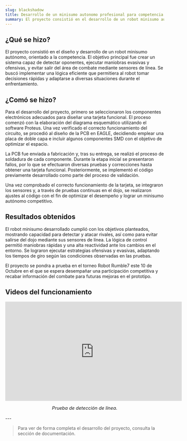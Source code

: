 ```yaml
---
slug: blackshadow
title: Desarrollo de un minisumo autonomo profesional para competencia
summary: El proyecto consistió en el desarrollo de un robot minisumo autónomo, capaz de participar en competencias de sumo robótico. El sistema integra sensores para la detección de rivales y límites del área de combate, junto con una lógica de control eficiente que permite ejecutar maniobras ofensivas y defensivas en tiempo real.
---
```


## ¿Qué se hizo?

El proyecto consistió en el diseño y desarrollo de un robot minisumo autónomo, orientado a la competencia. El objetivo principal fue crear un sistema capaz de detectar oponentes, ejecutar maniobras evasivas y ofensivas, y evitar salir del área de combate mediante sensores de línea. Se buscó implementar una lógica eficiente que permitiera al robot tomar decisiones rápidas y adaptarse a diversas situaciones durante el enfrentamiento.

## ¿Comó se hizo?

Para el desarrollo del proyecto, primero se seleccionaron los componentes electrónicos adecuados para diseñar una tarjeta funcional. El proceso comenzó con la elaboración del diagrama esquemático utilizando el software Proteus. Una vez verificado el correcto funcionamiento del circuito, se procedió al diseño de la PCB en EAGLE, decidiendo emplear una placa de doble capa e incluir algunos componentes SMD con el objetivo de optimizar el espacio.

La PCB fue enviada a fabricación y, tras su entrega, se realizó el proceso de soldadura de cada componente. Durante la etapa inicial se presentaron fallos, por lo que se efectuaron diversas pruebas y correcciones hasta obtener una tarjeta funcional. Posteriormente, se implementó el código previamente desarrollado como parte del proceso de validación.

Una vez comprobado el correcto funcionamiento de la tarjeta, se integraron los sensores y, a través de pruebas continuas en el dojo, se realizaron ajustes al código con el fin de optimizar el desempeño y lograr un minisumo autónomo competitivo.

## Resultados obtenidos

El robot minisumo desarrollado cumplió con los objetivos planteados, mostrando capacidad para detectar y atacar rivales, así como para evitar salirse del dojo mediante sus sensores de línea. La lógica de control permitió maniobras rápidas y una alta reactividad ante los cambios en el entorno. Se lograron ejecutar estrategias ofensivas y evasivas, adaptando los tiempos de giro según las condiciones observadas en las pruebas.

El proyecto se pondra a prueba en el torneo Robot Rumble7 este 10 de Octubre en el que se espera desempañar una participación competitiva y recabar información del combate para futuras mejoras en el prototipo. 


## Videos del funcionamiento
<iframe
  width="560"
  height="315"
  src="https://www.youtube.com/embed/_lvOW-Cvddo"
  title="Video explicativo"
  frameborder="0"
  allow="accelerometer; autoplay; clipboard-write; encrypted-media; gyroscope; picture-in-picture"
  allowfullscreen>
</iframe>
<p style="text-align: center; font-style: italic; font-size: 1.05em;">
  Prueba de detección de línea.
</p>
---

> Para ver de forma completa el desarrollo del proyecto, consulta la sección de documentación.

